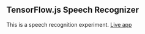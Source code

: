 
## TensorFlow.js Speech Recognizer

This is a speech recognition experiment.
[Live app](https://tensorflow-speech-recognizer.vercel.app)
